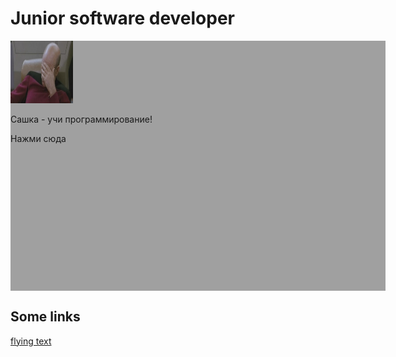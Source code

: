 # Junior software developer




<script src="https://ajax.googleapis.com/ajax/libs/jquery/1.11.2/jquery.min.js"></script>
<style>
#flying_object {
  position: relative;
}

</style>

<script>
function move1() {
    var dWidth = $('#field').width() - 100,
      dHeight = $('#field').height() - 100,
      nextX = Math.floor(Math.random() * dWidth),
      nextY = Math.floor(Math.random() * dHeight);
    $(this).animate({
      left: nextX + 'px',
      top: nextY + 'px'
    }, );
  }
  
jQuery(function($) {
  $('#flying_object').mouseover(move1);
});


</script>

<div style="height:400px; width:600px; background:#A0A0A0; min-height: 400px; min-width: 600px;" id="field">
  <div id="flying_object">
    <img src="facepalm.jpg" width="100" height="100" alt="Grey Square" />
    <p>Сашка - учи программирование!</p>
    <p> <a>Нажми сюда</a></p>
  </div>

</div>



## Some links

[flying text](http://jsfiddle.net/karalamalar/atNva/)
